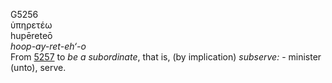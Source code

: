G5256  
ὑπηρετέω  
hupēreteō  
*hoop-ay-ret-eh‘-o*  
From [5257](g5257) to *be* *a* *subordinate*, that is, (by implication)
*subserve:* - minister (unto), serve.  
